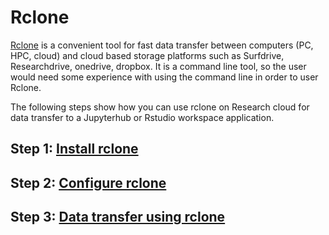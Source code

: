 # Rclone

[Rclone](https://rclone.org/) is a convenient tool for fast data transfer between computers (PC, HPC, cloud) and cloud based storage platforms such as Surfdrive, Researchdrive, onedrive, dropbox. 
It is a command line tool, so the user would need some experience with using the command line in order to user Rclone.

The following steps show how you can use rclone on Research cloud for data transfer to a Jupyterhub or Rstudio workspace application.

## Step 1: [Install rclone](install-rclone.md)

## Step 2: [Configure rclone](rclone-config.md)

## Step 3: [Data transfer using rclone](rclone-transferringdata.md)

